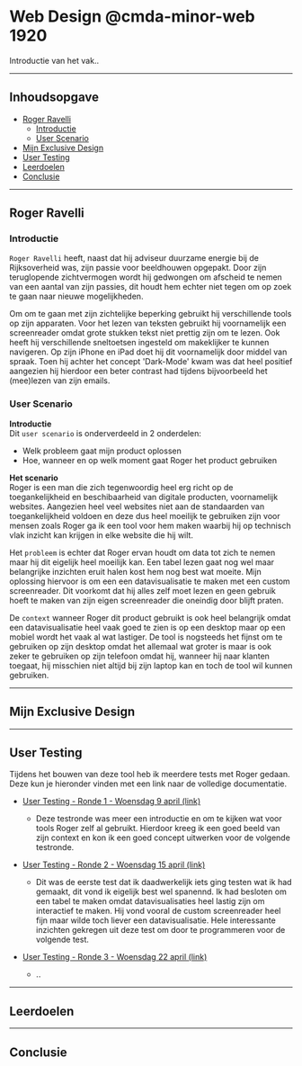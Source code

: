 # Web Design @cmda-minor-web 1920

Introductie van het vak..

<hr>

## Inhoudsopgave

* [Roger Ravelli](#Roger-Ravelli)
    * [Introductie](#Introductie)
    * [User Scenario](#User-Scenario)
* [Mijn Exclusive Design](#Mijn-Exclusive-Design)
* [User Testing](#User-Testing)
* [Leerdoelen](#Leerdoelen)
* [Conclusie](#Conclusie)

<hr>

## Roger Ravelli

### Introductie 
`Roger Ravelli` heeft, naast dat hij adviseur duurzame energie bij de Rijksoverheid was, zijn passie voor beeldhouwen opgepakt. Door zijn teruglopende zichtvermogen wordt hij gedwongen om afscheid te nemen van een aantal van zijn passies, dit houdt hem echter niet tegen om op zoek te gaan naar nieuwe mogelijkheden. 

Om om te gaan met zijn zichtelijke beperking gebruikt hij verschillende tools op zijn apparaten. Voor het lezen van teksten gebruikt hij voornamelijk een screenreader omdat grote stukken tekst niet prettig zijn om te lezen. Ook heeft hij verschillende sneltoetsen ingesteld om makeklijker te kunnen navigeren. Op zijn iPhone en iPad doet hij dit voornamelijk door middel van spraak. Toen hij achter het concept 'Dark-Mode' kwam was dat heel positief aangezien hij hierdoor een beter contrast had tijdens bijvoorbeeld het (mee)lezen van zijn emails.

### User Scenario
**Introductie**  
Dit `user scenario` is onderverdeeld in 2 onderdelen: 
* Welk probleem gaat mijn product oplossen
* Hoe, wanneer en op welk moment gaat Roger het product gebruiken

**Het scenario**  
Roger is een man die zich tegenwoordig heel erg richt op de toegankelijkheid en beschibaarheid van digitale producten, voornamelijk websites. Aangezien heel veel websites niet aan de standaarden van toegankelijkheid voldoen en deze dus heel moeilijk te gebruiken zijn voor mensen zoals Roger ga ik een tool voor hem maken waarbij hij op technisch vlak inzicht kan krijgen in elke website die hij wilt.

Het `probleem` is echter dat Roger ervan houdt om data tot zich te nemen maar hij dit eigelijk heel moeilijk kan. Een tabel lezen gaat nog wel maar belangrijke inzichten eruit halen kost hem nog best wat moeite. Mijn oplossing hiervoor is om een een datavisualisatie te maken met een custom screenreader. Dit voorkomt dat hij alles zelf moet lezen en geen gebruik hoeft te maken van zijn eigen screenreader die oneindig door blijft praten.

De `context` wanneer Roger dit product gebruikt is ook heel belangrijk omdat een datavisualisatie heel vaak goed te zien is op een desktop maar op een mobiel wordt het vaak al wat lastiger. De tool is nogsteeds het fijnst om te gebruiken op zijn desktop omdat het allemaal wat groter is maar is ook zeker te gebruiken op zijn telefoon omdat hij, wanneer hij naar klanten toegaat, hij misschien niet altijd bij zijn laptop kan en toch de tool wil kunnen gebruiken.

<hr>

## Mijn Exclusive Design

<hr>

## User Testing

Tijdens het bouwen van deze tool heb ik meerdere tests met Roger gedaan. Deze kun je hieronder vinden met een link naar de volledige documentatie.

* [User Testing - Ronde 1 - Woensdag 9 april (link)](https://github.com/Choerd/web-design-1920/wiki/User-Testing-%7C-Ronde-1-%7C-Woensdag-9-april)
    * Deze testronde was meer een introductie en om te kijken wat voor tools Roger zelf al gebruikt. Hierdoor kreeg ik een goed beeld van zijn context en kon ik een goed concept uitwerken voor de volgende testronde.

* [User Testing - Ronde 2 - Woensdag 15 april (link)](https://github.com/Choerd/web-design-1920/wiki/User-Testing-%7C-Ronde-2-%7C-Woensdag-15-april)
    * Dit was de eerste test dat ik daadwerkelijk iets ging testen wat ik had gemaakt, dit vond ik eigelijk best wel spanennd. Ik had besloten om een tabel te maken omdat datavisualisaties heel lastig zijn om interactief te maken. Hij vond vooral de custom screenreader heel fijn maar wilde toch liever een datavisualisatie. Hele interessante inzichten gekregen uit deze test om door te programmeren voor de volgende test.

* [User Testing - Ronde 3 - Woensdag 22 april (link)](https://github.com/Choerd/web-design-1920/wiki/User-Testing-%7C-Ronde-3-%7C-Woensdag-22-april)
    * ..

<hr>

## Leerdoelen

<hr>

## Conclusie